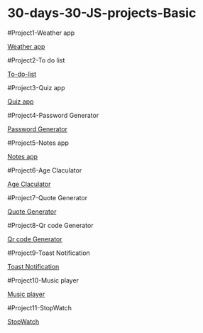 # 30-days-30-JS-projects-Basic

#Project1-Weather app

[Weather app](http://127.0.0.1:3000/Project%201-Weather_app/Index.html)


#Project2-To do list

[To-do-list](http://127.0.0.1:3000/Project%202-To_Do%20List/index.html)

#Project3-Quiz app

[Quiz app](http://127.0.0.1:3000/Project%203-Quiz%20app/index.html)

#Project4-Password Generator

[Password Generator](http://127.0.0.1:3000/Project%204-Password%20Generator/index.html)

#Project5-Notes app

[Notes app](http://127.0.0.1:3000/Project%205-Notes%20app/index.html)

#Project6-Age Claculator

[Age Claculator](http://127.0.0.1:3000/Project-6-Age%20calculator/index.html)

#Project7-Quote Generator

[Quote Generator](http://127.0.0.1:3000/Project-7-Quote%20Generator/index.html)

#Project8-Qr code Generator

[Qr code Generator](http://127.0.0.1:3000/Project-8-Qr%20code%20generator/index.html)

#Project9-Toast Notification

[Toast Notification](http://127.0.0.1:3000/Project-9-Toast%20app%20or%20snack%20bar/index.html)

#Project10-Music player

[Music player](http://127.0.0.1:3000/Project-10-Music%20Player/index.html)

#Project11-StopWatch

[StopWatch](http://127.0.0.1:3000/Project-11-Stopwatch/index.html)



